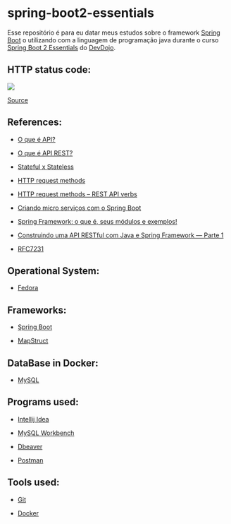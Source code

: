 # spring-boot2-essentials

Esse repositório é para eu datar meus estudos sobre o framework [Spring Boot](https://spring.io/) o utilizando com a linguagem de programação java
durante o curso [Spring Boot 2 Essentials](https://www.youtube.com/watch?v=bCzsSXE4Jzg&list=PL62G310vn6nFBIxp6ZwGnm8xMcGE3VA5H)
do [DevDojo](https://www.youtube.com/channel/UCjF0OccBT05WxsJb2zNkL4g).

## HTTP status code:

![](https://github.com/lipegomes/spring-boot2-essentials/blob/main/assets/img/status-code.png)

[Source](https://www.steveschoger.com/status-code-poster/img/status-code.png)

## References:

- [O que é API?](https://www.redhat.com/pt-br/topics/api/what-are-application-programming-interfaces)

- [O que é API REST?](https://www.redhat.com/pt-br/topics/api/what-is-a-rest-api)

- [Stateful x Stateless](https://www.redhat.com/pt-br/topics/cloud-native-apps/stateful-vs-stateless)

- [HTTP request methods](https://developer.mozilla.org/en-US/docs/Web/HTTP/Methods)

- [HTTP request methods – REST API verbs](https://nlogn.in/http-request-methods-rest-api-verbs/)

- [Criando micro serviços com o Spring Boot](https://www.infoq.com/br/articles/boot-microservices/)

- [Spring Framework: o que é, seus módulos e exemplos!](https://blog.geekhunter.com.br/spring-framework/)

- [Construindo uma API RESTful com Java e Spring Framework — Parte 1](https://mari-azevedo.medium.com/construindo-uma-api-restful-com-java-e-spring-framework-46b74371d107)

- [RFC7231](https://datatracker.ietf.org/doc/html/rfc7231)

## Operational System:

- [Fedora](https://getfedora.org/)

## Frameworks:

- [Spring Boot](https://spring.io/projects/spring-boot)

- [MapStruct](https://mapstruct.org/)

## DataBase in Docker:

 - [MySQL](https://hub.docker.com/_/mysql)

## Programs used:

- [Intellij Idea](https://www.jetbrains.com/idea/)

- [MySQL Workbench](https://www.mysql.com/products/workbench/)

- [Dbeaver](https://dbeaver.io/)

- [Postman](https://www.postman.com/downloads/)

## Tools used:

- [Git](https://git-scm.com/)

- [Docker](https://www.docker.com/)
